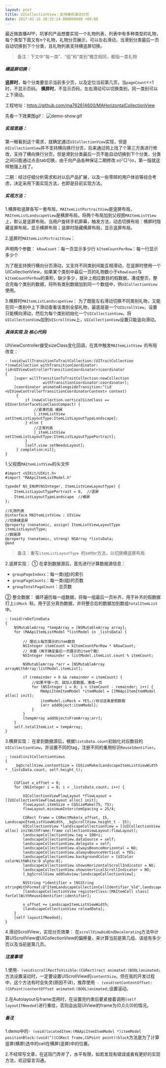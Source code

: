 ```yaml
---
layout: post
title: UICollectionView：支持横向滑动分页
date: 2017-02-16 18:32:24.000000000 +09:00
---
```


最近做直播APP，坑爹的产品想要实现一个礼物列表，列表中有多种类型的礼物，每个类型下面又有n个礼物，礼物分页展示，可以左右滑动，当滑到分类最后一页自动切换到下个分类，且礼物列表支持横竖屏切换。
> 备注：下文中“每一类”、“组”和“类别”概念相同，都指一类礼物

##### 横竖屏切换：
**竖屏时**，每个分类要显示当前多少页，以及定位当前第几页，当`pageCount`<=1时，不显示页码。
**横屏时**，不显示页码，左右滑动可以切换类别，同一类别可以上下滑动。

工程地址：https://github.com/ma762614600/MAHorizontalCollectionView

先看一下效果图gif：
![demo-show.gif](https://mengai123.github.io/assets/images/ios-uiicollectionview-horizontal-slider/demo-show.gif)


##### 实现思路：
第一眼看到这个需求，就确定通过`UICollectionView`实现，但是`UICollectionView`并不支持横向换行分页，后来通过网上找了个第三方类进行修改，支持了横向换行分页，但是滑到分类最后一页不能自动切换到下个分类，分类之间只能通过点击tab切换，由于向产品各种保证二期修改 o(╯□╰)o，第一版就这样勉强上线了。

二期：经过仔细分析需求和对以后产品扩展，以及一些零碎的用户体验等综合考虑，决定采用下面实现方法，也即是目前实现方法。

##### 实现方法：
1.横屏和竖屏各写一套布局，`MAItemListPortraitView`是竖屏布局，`MAItemListLandscapeView`是横屏布局，将两个布局加到父视图`MAItemListView`上，默认是竖屏布局。当用户旋转手机屏幕，触发方法，动态切换布局：横屏时隐藏竖屏布局，显示横屏布局；竖屏时隐藏横屏布局，显示竖屏布局。

2.竖屏时`MAItemListPortraitView`：

声明两个参数：
`kRowCount`：每一页显示多少行
`kItemCountPerRow`：每一行显示多少个

为了既支持换行横向分页滑动，又支持不同类别间能互相滑动，在竖屏时使用一个UICollectionView，如果某个类别中最后一页的礼物数小于`kRowCount`与`kItemCountPerRow`的乘积，缺少多少，就补上相应数目的假数据，凑成整页，整合完每个类别的数据，将所有类别数据加到同一个数组中，供`UICollectionView`使用。

3.横屏时`MAItemListLandscapeView`：
为了既能左右滑动切换不同类别礼物，又能在同一类别中上下滑动查看该类别全部礼物，最底层是一个`UIScrollView`，设置只能横向滑动，然后为每个类别初始化一个`UICollectionView`，将`UICollectionView`加到`UIScrollView`上，`UICollectionView`设置只能竖向滑动。


##### 具体实现 及 核心代码

UIViewController接受sizeClass变化回调，在其中触发`MAItemListView `的布局改变：
```
- (void)willTransitionToTraitCollection:(UITraitCollection *)newCollection withTransitionCoordinator:(id<UIViewControllerTransitionCoordinator>)coordinator
{
    [super willTransitionToTraitCollection:newCollection
                 withTransitionCoordinator:coordinator];
    [coordinator animateAlongsideTransition:^(id <UIViewControllerTransitionCoordinatorContext> context)
     {
         if (newCollection.verticalSizeClass == UIUserInterfaceSizeClassCompact) {
             //紧凑的高 横屏
             [_itemListView setItemListLayoutType:ItemListLayoutTypeLandscape];
         } else {
             //正常的高
             [_itemListView setItemListLayoutType:ItemListLayoutTypePortrait];
         }
         [self.view setNeedsLayout];
     } completion:nil];
}

```

1.父视图`MAItemListView`的头文件
```
#import <UIKit/UIKit.h>
#import "MAApiItemListModel.h"

typedef NS_ENUM(NSInteger, ItemListViewLayoutType) {
    ItemListLayoutTypePortrait = 0,  //竖屏
    ItemListLayoutTypeLandscape  //横屏
};

//礼物列表
@interface MAItemListView : UIView
//切换横竖屏
@property (nonatomic, assign) ItemListViewLayoutType itemListLayoutType;
//数据源
@property (nonatomic, strong) NSArray *listsData;
@end
```
> 备注：重写`itemListLayoutType `的setter方法，以切换横竖屏布局



2.竖屏实现：
① 在拿到数据源后，首先进行计算数据源信息：
* `groupPageIndexs`：每一类(组)的索引
* `groupPageCounts`：每一类(组)的页数
* `groupTotalPageCount`：总页数

② 整合数据：
循环遍历每一组数据，将每一组最后一页补齐，用于补齐的假数据打上`isMock `标，用于区分真伪数据，并将整合后的数据加到数组`totalItemList`中。
```
- (void)reDefineData
{
    NSMutableArray *tempArray = [NSMutableArray array];
    for (MAApiItemListModel *listModel in _listsData) {
        
        // 理论上每页展示的item数目
        NSInteger itemCount = kItemCountPerRow * kRowCount;
        // 余数（用于确定最后一页展示的item个数）
        NSInteger remainder = listModel.itemList.count % itemCount;
        
        NSMutableArray *arr = [NSMutableArray arrayWithArray:listModel.itemList];
        
        if (remainder > 0 && remainder < itemCount) {
            //如果不够一页，就加人假数据，凑成一页
            for (NSInteger i = 0; i < itemCount - remainder; i++) {
                MAApiItemItemModel *itemModel = [[MAApiItemItemModel alloc] init];
                itemModel.isMock = YES;//标记这条是假数据
                [arr addObject:itemModel];
            }
        }
        [tempArray addObjectsFromArray:arr];
    }
    self.totalItemList = tempArray;
}

```

3.横屏实现：
在拿到数据源后，根据`listsData.count`初始化对应数目的`UICollectionView`，并设置不同的tag，注册不同的重用标识`ReuseIdentifier`。
```
- (void)initCollectionViews
{
    _bgScrollView.contentSize = CGSizeMake(LandscapeItemListViewWidth * _listsData.count, self.height_t);
    

    CGFloat x_offset = 0;
    for (NSInteger i = 0; i < _listsData.count; i++) {
        
        UICollectionViewFlowLayout *flowLayout = [[UICollectionViewFlowLayout alloc] init];
        flowLayout.itemSize = CGSizeMake(75, 75);
        flowLayout.minimumInteritemSpacing = 25/4;
        
        CGRect frame = CGRectMake(x_offset, 15, LandscapeItemListViewWidth, _bgScrollView.height_t - 15);
        UICollectionView *landscapeCollectionView = [[UICollectionView alloc] initWithFrame:frame collectionViewLayout:flowLayout];
        landscapeCollectionView.tag = 100+i;
        landscapeCollectionView.dataSource = self;
        landscapeCollectionView.delegate = self;
        landscapeCollectionView.alwaysBounceHorizontal = NO;
        landscapeCollectionView.alwaysBounceVertical = YES;
        landscapeCollectionView.backgroundColor = [UIColor colorWithWhite:0 alpha:0];
        landscapeCollectionView.showsHorizontalScrollIndicator = NO;
        landscapeCollectionView.showsVerticalScrollIndicator = NO;
        [_bgScrollView addSubview:landscapeCollectionView];
        
        NSString *identifier = [NSString stringWithFormat:@"ItemLandscapeCollectionCellIdentifier_%ld",landscapeCollectionView.tag];
        [landscapeCollectionView registerClass:[MAItemCell class] forCellWithReuseIdentifier:identifier];
        
        x_offset += LandscapeItemListViewWidth;
        [landscapeCollectionView reloadData];
    }
    [self layoutIfNeeded];
}
```
4.滑动ScrollView，实现分页效果：
在`scrollViewDidEndDecelerating`方法中计算UIScrollView或UICollectionView的偏移量，来计算当前是第几组、该组有多少页以及当前是第几页。

##### 注意事项
1.使用```- (void)scrollRectToVisible:(CGRect)rect animated:(BOOL)animated;```方法设置滚动时，一定要设置UIScrollView的`contentSize`。但在我的开发过程中，这个方法有时会失灵(原因不详)，推荐使用``` - (void)setContentOffset:(CGPoint)contentOffset animated:(BOOL)animated;```设置滚动。

2.在Autolayout与frame混用时，在设置完约束后要紧接着调用```[self layoutIfNeeded]```进行重绘，否则会出现UIView的frame为(0,0,0,0)的情况。

##### 备注
1.demo中的```- (void)locatedItem:(MAApiItemItemModel *)itemModel positionBlock:(void(^)(CGRect frame,CGPoint point))block```方法是为了计算竖屏(横屏)选中的cell在横屏(竖屏)中的位置。

2.不经常写文章，在这班门弄斧了，水平有限，如若发现有错误或者有更好的实现方法，欢迎留言沟通。
